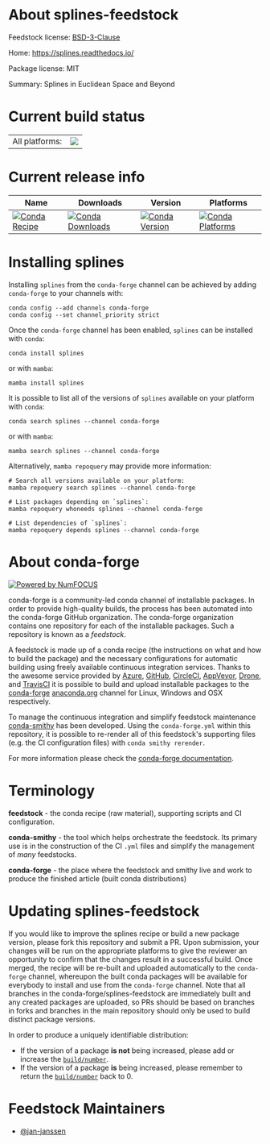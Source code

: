 About splines-feedstock
=======================

Feedstock license: [BSD-3-Clause](https://github.com/conda-forge/splines-feedstock/blob/main/LICENSE.txt)

Home: https://splines.readthedocs.io/

Package license: MIT

Summary: Splines in Euclidean Space and Beyond

Current build status
====================


<table><tr><td>All platforms:</td>
    <td>
      <a href="https://dev.azure.com/conda-forge/feedstock-builds/_build/latest?definitionId=24902&branchName=main">
        <img src="https://dev.azure.com/conda-forge/feedstock-builds/_apis/build/status/splines-feedstock?branchName=main">
      </a>
    </td>
  </tr>
</table>

Current release info
====================

| Name | Downloads | Version | Platforms |
| --- | --- | --- | --- |
| [![Conda Recipe](https://img.shields.io/badge/recipe-splines-green.svg)](https://anaconda.org/conda-forge/splines) | [![Conda Downloads](https://img.shields.io/conda/dn/conda-forge/splines.svg)](https://anaconda.org/conda-forge/splines) | [![Conda Version](https://img.shields.io/conda/vn/conda-forge/splines.svg)](https://anaconda.org/conda-forge/splines) | [![Conda Platforms](https://img.shields.io/conda/pn/conda-forge/splines.svg)](https://anaconda.org/conda-forge/splines) |

Installing splines
==================

Installing `splines` from the `conda-forge` channel can be achieved by adding `conda-forge` to your channels with:

```
conda config --add channels conda-forge
conda config --set channel_priority strict
```

Once the `conda-forge` channel has been enabled, `splines` can be installed with `conda`:

```
conda install splines
```

or with `mamba`:

```
mamba install splines
```

It is possible to list all of the versions of `splines` available on your platform with `conda`:

```
conda search splines --channel conda-forge
```

or with `mamba`:

```
mamba search splines --channel conda-forge
```

Alternatively, `mamba repoquery` may provide more information:

```
# Search all versions available on your platform:
mamba repoquery search splines --channel conda-forge

# List packages depending on `splines`:
mamba repoquery whoneeds splines --channel conda-forge

# List dependencies of `splines`:
mamba repoquery depends splines --channel conda-forge
```


About conda-forge
=================

[![Powered by
NumFOCUS](https://img.shields.io/badge/powered%20by-NumFOCUS-orange.svg?style=flat&colorA=E1523D&colorB=007D8A)](https://numfocus.org)

conda-forge is a community-led conda channel of installable packages.
In order to provide high-quality builds, the process has been automated into the
conda-forge GitHub organization. The conda-forge organization contains one repository
for each of the installable packages. Such a repository is known as a *feedstock*.

A feedstock is made up of a conda recipe (the instructions on what and how to build
the package) and the necessary configurations for automatic building using freely
available continuous integration services. Thanks to the awesome service provided by
[Azure](https://azure.microsoft.com/en-us/services/devops/), [GitHub](https://github.com/),
[CircleCI](https://circleci.com/), [AppVeyor](https://www.appveyor.com/),
[Drone](https://cloud.drone.io/welcome), and [TravisCI](https://travis-ci.com/)
it is possible to build and upload installable packages to the
[conda-forge](https://anaconda.org/conda-forge) [anaconda.org](https://anaconda.org/)
channel for Linux, Windows and OSX respectively.

To manage the continuous integration and simplify feedstock maintenance
[conda-smithy](https://github.com/conda-forge/conda-smithy) has been developed.
Using the ``conda-forge.yml`` within this repository, it is possible to re-render all of
this feedstock's supporting files (e.g. the CI configuration files) with ``conda smithy rerender``.

For more information please check the [conda-forge documentation](https://conda-forge.org/docs/).

Terminology
===========

**feedstock** - the conda recipe (raw material), supporting scripts and CI configuration.

**conda-smithy** - the tool which helps orchestrate the feedstock.
                   Its primary use is in the construction of the CI ``.yml`` files
                   and simplify the management of *many* feedstocks.

**conda-forge** - the place where the feedstock and smithy live and work to
                  produce the finished article (built conda distributions)


Updating splines-feedstock
==========================

If you would like to improve the splines recipe or build a new
package version, please fork this repository and submit a PR. Upon submission,
your changes will be run on the appropriate platforms to give the reviewer an
opportunity to confirm that the changes result in a successful build. Once
merged, the recipe will be re-built and uploaded automatically to the
`conda-forge` channel, whereupon the built conda packages will be available for
everybody to install and use from the `conda-forge` channel.
Note that all branches in the conda-forge/splines-feedstock are
immediately built and any created packages are uploaded, so PRs should be based
on branches in forks and branches in the main repository should only be used to
build distinct package versions.

In order to produce a uniquely identifiable distribution:
 * If the version of a package **is not** being increased, please add or increase
   the [``build/number``](https://docs.conda.io/projects/conda-build/en/latest/resources/define-metadata.html#build-number-and-string).
 * If the version of a package **is** being increased, please remember to return
   the [``build/number``](https://docs.conda.io/projects/conda-build/en/latest/resources/define-metadata.html#build-number-and-string)
   back to 0.

Feedstock Maintainers
=====================

* [@jan-janssen](https://github.com/jan-janssen/)

